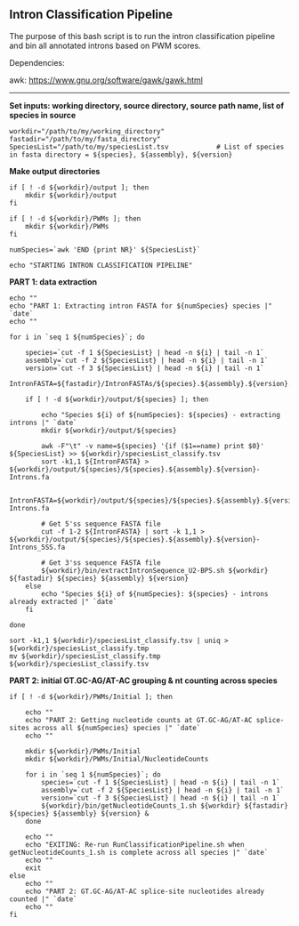 ## Intron Classification Pipeline

The purpose of this bash script is to run the intron classification pipeline and bin all annotated introns based on PWM scores.  

Dependencies:

awk: https://www.gnu.org/software/gawk/gawk.html <br>
___

**Set inputs: working directory, source directory, source path name, list of species in source**

    workdir="/path/to/my/working_directory"				
    fastadir="/path/to/my/fasta_directory"				
    SpeciesList="/path/to/my/speciesList.tsv			# List of species in fasta directory = ${species}, ${assembly}, ${version}

**Make output directories**

	if [ ! -d ${workdir}/output ]; then
		mkdir ${workdir}/output
	fi

	if [ ! -d ${workdir}/PWMs ]; then
		mkdir ${workdir}/PWMs
	fi

	numSpecies=`awk 'END {print NR}' ${SpeciesList}`

	echo "STARTING INTRON CLASSIFICATION PIPELINE"

**PART 1: data extraction**

	echo ""
	echo "PART 1: Extracting intron FASTA for ${numSpecies} species |" `date`
	echo ""

	for i in `seq 1 ${numSpecies}`; do

		species=`cut -f 1 ${SpeciesList} | head -n ${i} | tail -n 1`
		assembly=`cut -f 2 ${SpeciesList} | head -n ${i} | tail -n 1`
		version=`cut -f 3 ${SpeciesList} | head -n ${i} | tail -n 1`
		IntronFASTA=${fastadir}/IntronFASTAs/${species}.${assembly}.${version}.introns.fa

		if [ ! -d ${workdir}/output/${species} ]; then

			echo "Species ${i} of ${numSpecies}: ${species} - extracting introns |" `date`
			mkdir ${workdir}/output/${species}

			awk -F"\t" -v name=${species} '{if ($1==name) print $0}' ${SpeciesList} >> ${workdir}/speciesList_classify.tsv
			sort -k1,1 ${IntronFASTA} > ${workdir}/output/${species}/${species}.${assembly}.${version}-Introns.fa

			IntronFASTA=${workdir}/output/${species}/${species}.${assembly}.${version}-Introns.fa

			# Get 5'ss sequence FASTA file
			cut -f 1-2 ${IntronFASTA} | sort -k 1,1 > ${workdir}/output/${species}/${species}.${assembly}.${version}-Introns_5SS.fa

			# Get 3'ss sequence FASTA file
			${workdir}/bin/extractIntronSequence_U2-BPS.sh ${workdir} ${fastadir} ${species} ${assembly} ${version}
		else
			echo "Species ${i} of ${numSpecies}: ${species} - introns already extracted |" `date`
		fi

	done

	sort -k1,1 ${workdir}/speciesList_classify.tsv | uniq > ${workdir}/speciesList_classify.tmp
	mv ${workdir}/speciesList_classify.tmp ${workdir}/speciesList_classify.tsv

**PART 2: initial GT.GC-AG/AT-AC grouping & nt counting across species**

	if [ ! -d ${workdir}/PWMs/Initial ]; then

		echo ""
		echo "PART 2: Getting nucleotide counts at GT.GC-AG/AT-AC splice-sites across all ${numSpecies} species |" `date`
		echo ""

		mkdir ${workdir}/PWMs/Initial
		mkdir ${workdir}/PWMs/Initial/NucleotideCounts

		for i in `seq 1 ${numSpecies}`; do
			species=`cut -f 1 ${SpeciesList} | head -n ${i} | tail -n 1`
			assembly=`cut -f 2 ${SpeciesList} | head -n ${i} | tail -n 1`
			version=`cut -f 3 ${SpeciesList} | head -n ${i} | tail -n 1`
			${workdir}/bin/getNucleotideCounts_1.sh ${workdir} ${fastadir} ${species} ${assembly} ${version} &
		done

		echo ""
		echo "EXITING: Re-run RunClassificationPipeline.sh when getNucleotideCounts_1.sh is complete across all species |" `date`
		echo ""
		exit
	else
		echo ""
		echo "PART 2: GT.GC-AG/AT-AC splice-site nucleotides already counted |" `date`
		echo ""
	fi
